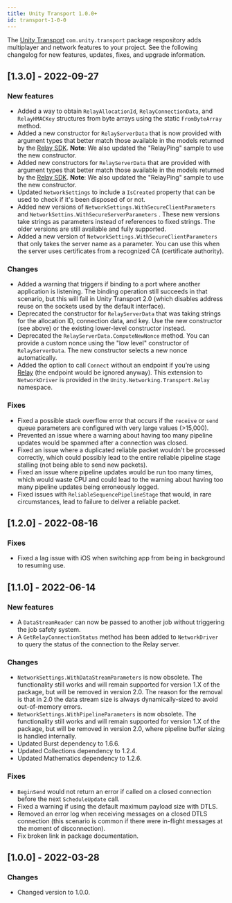 ```yaml
---
title: Unity Transport 1.0.0+
id: transport-1-0-0
---
```


The [Unity Transport](../../transport/current/about) `com.unity.transport` package respository adds multiplayer and network features to your project. See the following changelog for new features, updates, fixes, and upgrade information.

## [1.3.0] - 2022-09-27

### New features

* Added a way to obtain `RelayAllocationId`, `RelayConnectionData`, and `RelayHMACKey` structures from byte arrays using the static `FromByteArray` method.
* Added a new constructor for `RelayServerData` that is now provided with argument types that better match those available in the models returned by the [Relay SDK](https://docs.unity.com/relay/SDK/sdk.html). **Note**: We also updated the "RelayPing" sample to use the new constructor.
* Added new constructors for `RelayServerData` that are provided with argument types that better match those available in the models returned by the [Relay SDK](https://docs.unity.com/relay/SDK/sdk.html). **Note**: We also updated the "RelayPing" sample to use the new constructor.
* Updated `NetworkSettings` to include a `IsCreated` property that can be used to check if it's been disposed of or not.
* Added new versions of `NetworkSettings.WithSecureClientParameters` and `NetworkSettins.WithSecureServerParameters` . These new versions take strings as parameters instead of references to fixed strings. The older versions are still available and fully supported.
* Added a new version of `NetworkSettings.WithSecureClientParameters` that only takes the server name as a parameter. You can use this when the server uses certificates from a recognized CA (certificate authority).

### Changes

* Added a warning that triggers if binding to a port where another application is listening. The binding operation still succeeds in that scenario, but this will fail in Unity Transport 2.0 (which disables address reuse on the sockets used by the default interface).
* Deprecated the constructor for `RelayServerData` that was taking strings for the allocation ID, connection data, and key. Use the new constructor (see above) or the existing lower-level constructor instead.
* Deprecated the `RelayServerData.ComputeNewNonce` method. You can provide a custom nonce using the "low level" constructor of `RelayServerData`. The new constructor selects a new nonce automatically.
* Added the option to call `Connect` without an endpoint if you’re using [Relay](https://docs.unity.com/relay) (the endpoint would be ignored anyway). This extension to `NetworkDriver` is provided in the `Unity.Networking.Transport.Relay` namespace.

### Fixes

* Fixed a possible stack overflow error that occurs if the `receive` or `send` queue parameters are configured with very large values (>15,000).
* Prevented an issue where a warning about having too many pipeline updates would be spammed after a connection was closed.
* Fixed an issue where a duplicated reliable packet wouldn't be processed correctly, which could possibly lead to the entire reliable pipeline stage stalling (not being able to send new packets).
* Fixed an issue where pipeline updates would be run too many times, which would waste CPU and could lead to the warning about having too many pipeline updates being erroneously logged.
* Fixed issues with `ReliableSequencePipelineStage` that would, in rare circumstances, lead to failure to deliver a reliable packet.

## [1.2.0] - 2022-08-16

### Fixes

* Fixed a lag issue with iOS when switching app from being in background to resuming use.

## [1.1.0] - 2022-06-14

### New features

* A `DataStreamReader` can now be passed to another job without triggering the job safety system.
* A `GetRelayConnectionStatus` method has been added to `NetworkDriver` to query the status of the connection to the Relay server.

### Changes

* `NetworkSettings.WithDataStreamParameters` is now obsolete. The functionality still works and will remain supported for version 1.X of the package, but will be removed in version 2.0. The reason for the removal is that in 2.0 the data stream size is always dynamically-sized to avoid out-of-memory errors.
* `NetworkSettings.WithPipelineParameters` is now obsolete. The functionality still works and will remain supported for version 1.X of the package, but will be removed in version 2.0, where pipeline buffer sizing is handled internally.
* Updated Burst dependency to 1.6.6.
* Updated Collections dependency to 1.2.4.
* Updated Mathematics dependency to 1.2.6.

### Fixes

* `BeginSend` would not return an error if called on a closed connection before the next `ScheduleUpdate` call.
* Fixed a warning if using the default maximum payload size with DTLS.
* Removed an error log when receiving messages on a closed DTLS connection (this scenario is common if there were in-flight messages at the moment of disconnection).
* Fix broken link in package documentation.

## [1.0.0] - 2022-03-28

### Changes

* Changed version to 1.0.0.